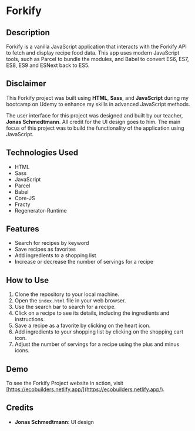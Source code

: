 # Forkify

## Description

Forkify is a vanilla JavaScript application that interacts with the Forkify API to fetch and display recipe food data. This app uses modern JavaScript tools, such as Parcel to bundle the modules, and Babel to convert ES6, ES7, ES8, ES9 and ESNext back to ES5.

## Disclaimer

This Forkify project was built using **HTML**, **Sass**, and **JavaScript** during my bootcamp on Udemy to enhance my skills in advanced JavaScript methods.

The user interface for this project was designed and built by our teacher, **Jonas Schmedtmann**. All credit for the UI design goes to him. The main focus of this project was to build the functionality of the application using JavaScript.

## Technologies Used

- HTML
- Sass
- JavaScript
- Parcel
- Babel
- Core-JS
- Fracty
- Regenerator-Runtime

## Features

- Search for recipes by keyword
- Save recipes as favorites
- Add ingredients to a shopping list
- Increase or decrease the number of servings for a recipe

## How to Use

1. Clone the repository to your local machine.
2. Open the `index.html` file in your web browser.
3. Use the search bar to search for a recipe.
4. Click on a recipe to see its details, including the ingredients and instructions.
5. Save a recipe as a favorite by clicking on the heart icon.
6. Add ingredients to your shopping list by clicking on the shopping cart icon.
7. Adjust the number of servings for a recipe using the plus and minus icons.

## Demo

To see the Forkify Project website in action, visit [https://ecobuilders.netlify.app/](https://ecobuilders.netlify.app/).

## Credits

- **Jonas Schmedtmann**: UI design
